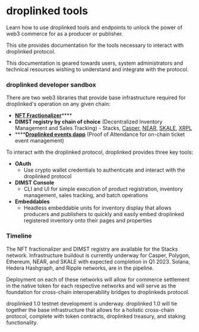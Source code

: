 # droplinked tools

Learn how to use droplinked tools and endpoints to unlock the power of web3 commerce for as a producer or publisher.

This site provides documentation for the tools necessary to interact with droplinked protocol.

This documentation is geared towards users, system administrators and technical resources wishing to understand and integrate with the protocol.

### droplinked developer sandbox

There are two web3 libraries that provide base infrastructure required for droplinked's operation on any given chain:

* [**NFT Fractionalizer**](https://fractionalizer.droplinked.com/)****
* **DIMST registry by chain of choice** (Decentralized Inventory Management and Sales Tracking) - Stacks, [Casper](https://github.com/FLATLAY/droplinked\_casper), [NEAR](https://github.com/FLATLAY/Droplinked-NEAR-Contract/blob/main/README.md), [SKALE](https://github.com/FLATLAY/droplinked\_skale), [XRPL](https://github.com/FLATLAY/droplinked-ripple/blob/main/README.md)
* ****[**Droplinked events dapp**](http://localhost:5000/s/NnSJON87lgNKuwDs2pEl/introduction/droplinked-events) (Proof of Attendance for on-chain ticket event management)

To interact with the droplinked protocol, droplinked provides three key tools:

* **OAuth**
  * Use crypto wallet credentials to authenticate and interact with the droplinked protocol
* **DIMST Console**
  * CLI and UI for simple execution of product registration, inventory management, sales tracking, and batch operations
* **Embeddables**
  * Headless embeddable units for inventory display that allows producers and publishers to quickly and easily embed droplinked registered inventory onto their pages and properties

### Timeline

The NFT fractionalizer and DIMST registry are available for the Stacks network. Infrastructure buildout is currently underway for Casper, Polygon, Ethereum, NEAR, and SKALE with expected completion in Q1 2023. Solana, Hedera Hashgraph, and Ripple networks, are in the pipeline.

Deployment on each of these networks will allow for commerce settlement in the native token for each respective networks and will serve as the foundation for cross-chain interoperability bridges to droplinkeds protocol.

droplinked 1.0 testnet development is underway. droplinked 1.0 will tie together the base infrastructure that allows for a holistic cross-chain protocol, complete with token contracts, droplinked treasury, and staking functionality.&#x20;



